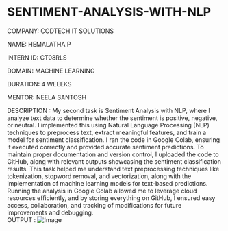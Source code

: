 # SENTIMENT-ANALYSIS-WITH-NLP
COMPANY: CODTECH IT SOLUTIONS

NAME: HEMALATHA P

INTERN ID: CT08RLS

DOMAIN: MACHINE LEARNING

DURATION: 4 WEEEKS

MENTOR: NEELA SANTOSH

DESCRIPTION : My second task is Sentiment Analysis with NLP, where I analyze text data to determine whether the sentiment is positive, negative, or neutral. I implemented this using Natural Language Processing (NLP) techniques to preprocess text, extract meaningful features, and train a model for sentiment classification. I ran the code in Google Colab, ensuring it executed correctly and provided accurate sentiment predictions. To maintain proper documentation and version control, I uploaded the code to GitHub, along with relevant outputs showcasing the sentiment classification results. This task helped me understand text preprocessing techniques like tokenization, stopword removal, and vectorization, along with the implementation of machine learning models for text-based predictions. Running the analysis in Google Colab allowed me to leverage cloud resources efficiently, and by storing everything on GitHub, I ensured easy access, collaboration, and tracking of modifications for future improvements and debugging.   
OUTPUT : ![Image](https://github.com/user-attachments/assets/39f6b0a7-ee77-4734-98d8-ddf39cac506e)
